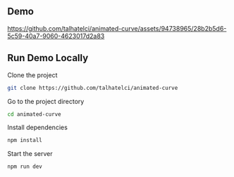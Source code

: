 ## Demo

https://github.com/talhatelci/animated-curve/assets/94738965/28b2b5d6-5c59-40a7-9060-4623017d2a83

## Run Demo Locally

Clone the project

```bash
git clone https://github.com/talhatelci/animated-curve
```

Go to the project directory

```bash
cd animated-curve
```

Install dependencies

```bash
npm install
```

Start the server

```bash
npm run dev
```
